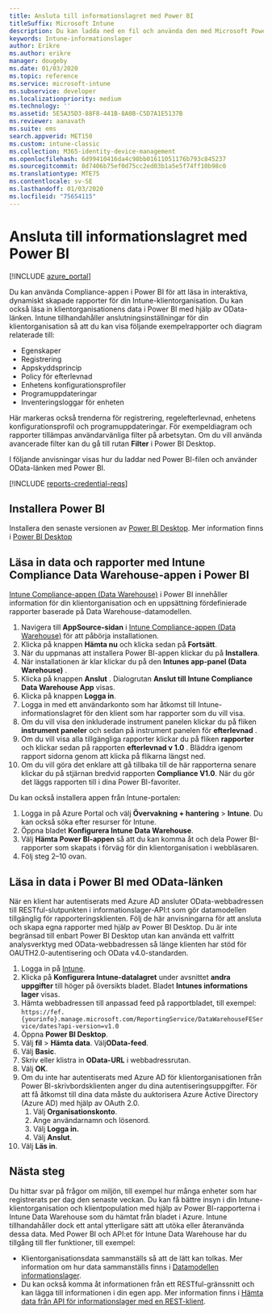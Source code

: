 ```yaml
---
title: Ansluta till informationslagret med Power BI
titleSuffix: Microsoft Intune
description: Du kan ladda ned en fil och använda den med Microsoft Power BI för att läsa in interaktiva och dynamiskt skapade rapporter för Microsoft Intune-klientorganisationen.
keywords: Intune-informationslager
author: Erikre
ms.author: erikre
manager: dougeby
ms.date: 01/03/2020
ms.topic: reference
ms.service: microsoft-intune
ms.subservice: developer
ms.localizationpriority: medium
ms.technology: ''
ms.assetid: 5E5A35D3-88F8-441B-8A0B-C5D7A1E5137B
ms.reviewer: aanavath
ms.suite: ems
search.appverid: MET150
ms.custom: intune-classic
ms.collection: M365-identity-device-management
ms.openlocfilehash: 6d99410416da4c98bb01611051176b793c845237
ms.sourcegitcommit: 8d7406b75ef0d75cc2ed03b1a5e5f74ff10b98c0
ms.translationtype: MTE75
ms.contentlocale: sv-SE
ms.lasthandoff: 01/03/2020
ms.locfileid: "75654115"
---
```

# <a name="connect-to-the-data-warehouse-with-power-bi"></a>Ansluta till informationslagret med Power BI

[!INCLUDE [azure_portal](../includes/azure_portal.md)]

Du kan använda Compliance-appen i Power BI för att läsa in interaktiva, dynamiskt skapade rapporter för din Intune-klientorganisation. Du kan också läsa in klientorganisationens data i Power BI med hjälp av OData-länken. Intune tillhandahåller anslutningsinställningar för din klientorganisation så att du kan visa följande exempelrapporter och diagram relaterade till:  

- Egenskaper
- Registrering
- Appskyddsprincip
- Policy för efterlevnad
- Enhetens konfigurationsprofiler
- Programuppdateringar
- Inventeringsloggar för enheten

Här markeras också trenderna för registrering, regelefterlevnad, enhetens konfigurationsprofil och programuppdateringar. För exempeldiagram och rapporter tillämpas användarvänliga filter på arbetsytan. Om du vill använda avancerade filter kan du gå till rutan **Filter** i Power BI Desktop.

I följande anvisningar visas hur du laddar ned Power BI-filen och använder OData-länken med Power BI.

[!INCLUDE [reports-credential-reqs](../includes/reports-credential-reqs.md)]

## <a name="install-power-bi"></a>Installera Power BI

Installera den senaste versionen av [Power BI Desktop](https://aka.ms/intune/datawarehouseapi/installpowerbi). Mer information finns i [Power BI Desktop](https://powerbi.microsoft.com/desktop)

## <a name="load-the-data-and-reports-using-the-power-bi-intune-compliance-data-warehouse-app"></a>Läsa in data och rapporter med Intune Compliance Data Warehouse-appen i Power BI

[Intune Compliance-appen (Data Warehouse)](https://aka.ms/intune/datawarehouseapi/getpowerbiapp) i Power BI innehåller information för din klientorganisation och en uppsättning fördefinierade rapporter baserade på Data Warehouse-datamodellen.

1. Navigera till **AppSource-sidan** i [Intune Compliance-appen (Data Warehouse)](https://aka.ms/intune/datawarehouseapi/getpowerbiapp) för att påbörja installationen.
2. Klicka på knappen **Hämta nu** och klicka sedan på **Fortsätt**.
3. När du uppmanas att installera Power BI-appen klickar du på **Installera**.
4. När installationen är klar klickar du på den **Intunes app-panel (Data Warehouse)** .
5. Klicka på knappen **Anslut** . Dialogrutan **Anslut till Intune Compliance Data Warehouse App** visas.
6. Klicka på knappen **Logga in**.
7. Logga in med ett användarkonto som har åtkomst till Intune-informationslagret för den klient som har rapporter som du vill visa.
8. Om du vill visa den inkluderade instrument panelen klickar du på fliken **instrument paneler** och sedan på instrument panelen för **efterlevnad** .
9. Om du vill visa alla tillgängliga rapporter klickar du på fliken **rapporter** och klickar sedan på rapporten **efterlevnad v 1.0** . Bläddra igenom rapport sidorna genom att klicka på flikarna längst ned.
10. Om du vill göra det enklare att gå tillbaka till de här rapporterna senare klickar du på stjärnan bredvid rapporten **Compliance V1.0**. När du gör det läggs rapporten till i dina Power BI-favoriter.

Du kan också installera appen från Intune-portalen:

1. Logga in på Azure Portal och välj **Övervakning + hantering** > **Intune**. Du kan också söka efter resurser för Intune.
2. Öppna bladet **Konfigurera Intune Data Warehouse**.
3. Välj **Hämta Power BI-appen** så att du kan komma åt och dela Power BI-rapporter som skapats i förväg för din klientorganisation i webbläsaren.
4. Följ steg 2–10 ovan.

## <a name="load-the-data-in-power-bi-using-the-odata-link"></a>Läsa in data i Power BI med OData-länken

När en klient har autentiserats med Azure AD ansluter OData-webbadressen till RESTful-slutpunkten i informationslager-API:t som gör datamodellen tillgänglig för rapporteringsklienten. Följ de här anvisningarna för att ansluta och skapa egna rapporter med hjälp av Power BI Desktop. Du är inte begränsad till enbart Power BI Desktop utan kan använda ett valfritt analysverktyg med OData-webbadressen så länge klienten har stöd för OAUTH2.0-autentisering och OData v4.0-standarden.

1. Logga in på [Intune](https://go.microsoft.com/fwlink/?linkid=2090973).
2. Klicka på **Konfigurera Intune-datalagret** under avsnittet **andra uppgifter** till höger på översikts bladet. Bladet **Intunes informations lager** visas.
3. Hämta webbadressen till anpassad feed på rapportbladet, till exempel:<br>
    `https://fef.{yourinfo}.manage.microsoft.com/ReportingService/DataWarehouseFEService/dates?api-version=v1.0`
4. Öppna **Power BI Desktop**.
5. Välj **fil** > **Hämta data**. Välj**OData-feed**.
6. Välj **Basic**.
7. Skriv eller klistra in **OData-URL** i webbadressrutan.
8. Välj **OK**.
9. Om du inte har autentiserats med Azure AD för klientorganisationen från Power BI-skrivbordsklienten anger du dina autentiseringsuppgifter. För att få åtkomst till dina data måste du auktorisera Azure Active Directory (Azure AD) med hjälp av OAuth 2.0.  
    1. Välj **Organisationskonto**.  
    2. Ange användarnamn och lösenord.  
    3. Välj **Logga in.**  
    4. Välj **Anslut**.  
10. Välj **Läs in**.

## <a name="next-steps"></a>Nästa steg

Du hittar svar på frågor om miljön, till exempel hur många enheter som har registrerats per dag den senaste veckan. Du kan få bättre insyn i din Intune-klientorganisation och klientpopulation med hjälp av Power BI-rapporterna i Intune Data Warehouse som du hämtat från bladet i Azure. Intune tillhandahåller dock ett antal ytterligare sätt att utöka eller återanvända dessa data. Med Power BI och API:et för Intune Data Warehouse har du tillgång till fler funktioner, till exempel:

<!-- - You can use Power BI Desktop to create additional report types with your data. For example, you could create a custom chart representing the ratio of device manufactures in your enterprise. For more information about creating custom reports with Power BI and the Intune Data Warehouse, see `BLOG POST ON POWER BI`. -->
- Klientorganisationsdata sammanställs så att de lätt kan tolkas. Mer information om hur data sammanställs finns i [Datamodellen informationslager](reports-ref-data-model.md).
- Du kan också komma åt informationen från ett RESTful-gränssnitt och kan lägga till informationen i din egen app. Mer information finns i [Hämta data från API för informationslager med en REST-klient](../reports-proc-data-rest.md).
